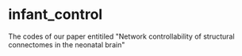# infant_control

The codes of our paper entitiled "Network controllability of structural connectomes in the neonatal brain"
